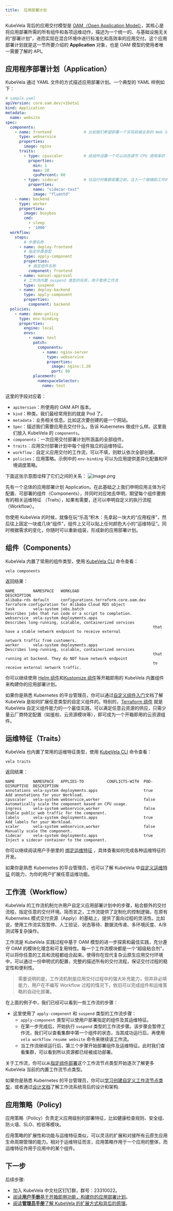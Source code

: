 ```yaml
---
title:  应用部署计划
---
```


KubeVela 背后的应用交付模型是 [OAM（Open Application Model）](../platform-engineers/oam/oam-model.md)，其核心是将应用部署所需的所有组件和各项运维动作，描述为一个统一的、与基础设施无关的“部署计划”，进而实现在混合环境中进行标准化和高效率的应用交付。这个应用部署计划就是这一节所要介绍的 **Application** 对象，也是 OAM 模型的使用者唯一需要了解的 API。

## 应用程序部署计划（Application）

KubeVela 通过 YAML 文件的方式描述应用部署计划。一个典型的 YAML 样例如下：

```yaml
# sample.yaml
apiVersion: core.oam.dev/v1beta1
kind: Application
metadata:
  name: website
spec:
  components:
    - name: frontend              # 比如我们希望部署一个实现前端业务的 Web Service 类型组件
      type: webservice
      properties:
        image: nginx
      traits:
        - type: cpuscaler         # 给组件设置一个可以动态调节 CPU 使用率的 cpuscaler 类型运维特征
          properties:
            min: 1
            max: 10
            cpuPercent: 60
        - type: sidecar           # 往运行时集群部署之前，注入一个做辅助工作的 sidecar
          properties:
            name: "sidecar-test"
            image: "fluentd"
    - name: backend
      type: worker
      properties:
        image: busybox
        cmd:
          - sleep
          - '1000'
  workflow:
    steps:
        # 步骤名称
      - name: deploy-frontend
        # 指定步骤类型
        type: apply-component
        properties:
          # 指定组件名称
          component: frontend
      - name: manual-approval
        # 工作流内置 suspend 类型的任务，用于暂停工作流
        type: suspend
      - name: deploy-backend
        type: apply-component
        properties:
          component: backend  
  policies:
    - name: demo-policy
      type: env-binding
      properties:
        engine: local
        envs:
          - name: test
            patch:
              components:
                - name: nginx-server
                  type: webservice
                  properties:
                    image: nginx:1.20
                    port: 80
            placement:
              namespaceSelector:
                name: test
```

这里的字段对应着：

- `apiVersion`：所使用的 OAM API 版本。
- `kind`：种类。我们最经常用到的就是 Pod 了。
- `metadata`：业务相关信息。比如这次要创建的是一个网站。
- `Spec`：描述我们需要应用去交付什么，告诉 Kubernetes 做成什么样。这里我们放入 KubeVela 的 `components`。
- `components`：一次应用交付部署计划所涵盖的全部组件。
- `traits`：应用交付部署计划中每个组件独立的运维特征。
- `workflow`：自定义应用交付的工作流，可以不填，则默认依次全部创建。
- `policies`：应用策略。示例中的 `env-binding` 可以为应用提供差异化配置和环境调度策略。

下面这张示意图诠释了它们之间的关系：
![image.png](../resources/concepts.png)

先有一个总体的应用部署计划 Application。在此基础之上我们申明应用主体为可配置、可部署的组件（Components），并同时对应地去申明，期望每个组件要拥有的相关运维特征 （Traits），如果有需要，还可以申明自定义的执行流程 （Workflow）。

你使用 KubeVela 的时候，就像在玩“乐高“积木：先拿起一块大的“应用程序”，然后往上固定一块或几块“组件”，组件上又可以贴上任何颜色大小的“运维特征”。同时根据需求的变化，你随时可以重新组装，形成新的应用部署计划。

## 组件（Components）

KubeVela 内置了常用的组件类型，使用 [KubeVela CLI](../getting-started/quick-install.mdx##3) 命令查看：
```
vela components 
```
返回结果：
```
NAME       	NAMESPACE  	WORKLOAD                             	DESCRIPTION                                                 
alibaba-rds	default    	configurations.terraform.core.oam.dev	Terraform configuration for Alibaba Cloud RDS object        
task       	vela-system	jobs.batch                           	Describes jobs that run code or a script to completion.     
webservice 	vela-system	deployments.apps                     	Describes long-running, scalable, containerized services    
           	           	                                     	that have a stable network endpoint to receive external     
           	           	                                     	network traffic from customers.                             
worker     	vela-system	deployments.apps                     	Describes long-running, scalable, containerized services    
           	           	                                     	that running at backend. They do NOT have network endpoint  
           	           	                                     	to receive external network traffic.                        

```

你可以继续使用 [Helm 组件](../end-user/components/helm)和[Kustomize 组件](../end-user/components/kustomize)等开箱即用的 KubeVela 内置组件来构建你的应用部署计划。

如果你是熟悉 Kubernetes 的平台管理员，你可以通过[自定义组件入门](../platform-engineers/components/custom-component)文档了解 KubeVela 是如何扩展任意类型的自定义组件的。特别的，[Terraform 组件](../platform-engineers/components/component-terraform) 就是 KubeVela 自定义组件能力的一个最佳实践，可以满足任意云资源的供应，只需少量云厂商特定配置（如鉴权、云资源模块等），即可成为一个开箱即用的云资源组件。

## 运维特征（Traits）

KubeVela 也内置了常用的运维特征类型，使用 [KubeVela CLI](../getting-started/quick-install.mdx##3) 命令查看：
```
vela traits 
```
返回结果：
```
NAME       	NAMESPACE  	APPLIES-TO       	CONFLICTS-WITH	POD-DISRUPTIVE	DESCRIPTION                                          
annotations	vela-system	deployments.apps 	              	true          	Add annotations for your Workload.                   
cpuscaler  	vela-system	webservice,worker	              	false         	Automatically scale the component based on CPU usage.
ingress    	vela-system	webservice,worker	              	false         	Enable public web traffic for the component.         
labels     	vela-system	deployments.apps 	              	true          	Add labels for your Workload.                        
scaler     	vela-system	webservice,worker	              	false         	Manually scale the component.                        
sidecar    	vela-system	deployments.apps 	              	true          	Inject a sidecar container to the component.   
```

你可以继续阅读用户手册里的 [绑定运维特征](../end-user/traits/ingress) ，具体查看如何完成各种运维特征的开发。

如果你是熟悉 Kubernetes 的平台管理员，也可以了解 KubeVela 中[自定义运维特征](../platform-engineers/traits/customize-trait) 的能力，为你的用户扩展任意运维功能。

## 工作流（Workflow）

KubeVela 的工作流机制允许用户自定义应用部署计划中的步骤，粘合额外的交付流程，指定任意的交付环境。简而言之，工作流提供了定制化的控制逻辑，在原有 Kubernetes 模式交付资源（Apply）的基础上，提供了面向过程的灵活性。比如说，使用工作流实现暂停、人工验证、状态等待、数据流传递、多环境灰度、A/B 测试等复杂操作。

工作流是 KubeVela 实践过程中基于 OAM 模型的进一步探索和最佳实践，充分遵守 OAM 的模块化理念和可复用特性。每一个工作流模块都是一个“超级粘合剂”，可以将你任意的工具和流程都组合起来。使得你在现代复杂云原生应用交付环境中，可以通过一份申明式的配置，完整的描述所有的交付流程，保证交付过程的稳定性和便利性。

> 需要说明的是，工作流机制是应用交付过程中的强大补充能力，但并非必填能力，用户在不编写 Workflow 过程的情况下，依旧可以完成组件和运维策略的自动化部署。

在上面的例子中，我们已经可以看到一些工作流的步骤：

- 这里使用了 `apply-component` 和 `suspend` 类型的工作流步骤：
  - `apply-component` 类型可以使用户部署指定的组件及其运维特征。
  - 在第一步完成后，开始执行 `suspend` 类型的工作流步骤。该步骤会暂停工作流，我们可以查看集群中第一个组件的状态，当其成功运行后，再使用 `vela workflow resume website` 命令来继续该工作流。
  - 当工作流继续运行后，第三个步骤开始部署组件及运维特征。此时我们查看集群，可以看到所以资源都已经被成功部署。

关于工作流，你可以从[指定组件部署](../end-user/workflow/apply-component)这个工作流节点类型开始逐次了解更多 KubeVela 当前的内置工作流节点类型。

如果你是熟悉 Kubernetes 的平台管理员，你可以[学习创建自定义工作流节点类型](../platform-engineers/workflow/steps)，或者通过[设计文档](https://github.com/oam-dev/kubevela/blob/master/design/vela-core/workflow_policy.md)了解工作流系统背后的设计和架构.

## 应用策略（Policy)

应用策略（Policy）负责定义应用级别的部署特征，比如健康检查规则、安全组、防火墙、SLO、检验等模块。

应用策略的扩展性和功能与运维特征类似，可以灵活的扩展和对接所有云原生应用生命周期管理的能力。相对于运维特征而言，应用策略作用于一个应用的整体，而运维特征作用于应用中的某个组件。

## 下一步

后续步骤:

- 加入 KubeVela 中文社区钉钉群，群号：23310022。
- [阅读**用户手册**基于开箱即用功能，构建你的应用部署计划](../end-user/component-delivery)。
- [阅读**管理员手册**了解 KubeVela 的扩展方式和背后的原理](../platform-engineers/oam/oam-model)。